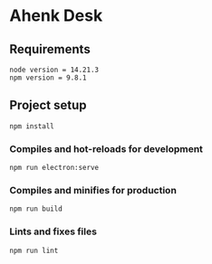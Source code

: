 # Ahenk Desk

## Requirements
```
node version = 14.21.3
npm version = 9.8.1
```

## Project setup
```
npm install
```

### Compiles and hot-reloads for development
```
npm run electron:serve
```

### Compiles and minifies for production
```
npm run build
```

### Lints and fixes files
```
npm run lint
```
